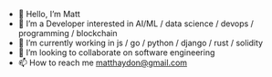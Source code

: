 - 👋 Hello, I’m Matt
- 👀 I’m a Developer interested in AI/ML / data science / devops / programming / blockchain
- 👅 I’m currently working in js / go / python / django / rust / solidity
- 💞️ I’m looking to collaborate on software engineering
- 📫 How to reach me matthaydon@gmail.com

<!---
multidimensionalinteractive/multidimensionalinteractive is a ✨ special ✨ repository because its `README.md` (this file) appears on your GitHub profile.
You can click the Preview link to take a look at your changes.
--->

